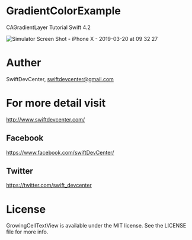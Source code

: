 # GradientColorExample
CAGradientLayer Tutorial Swift 4.2




![Simulator Screen Shot - iPhone X - 2019-03-20 at 09 32 27](https://user-images.githubusercontent.com/48468144/54658375-1fa62000-4af3-11e9-833f-692f7e7fc2df.png)






# Auther
SwiftDevCenter, swiftdevcenter@gmail.com

# For more detail visit
http://www.swiftdevcenter.com/

## Facebook
https://www.facebook.com/swiftDevCenter/

## Twitter
https://twitter.com/swift_devcenter

# License
GrowingCellTextView is available under the MIT license. See the LICENSE file for more info.
